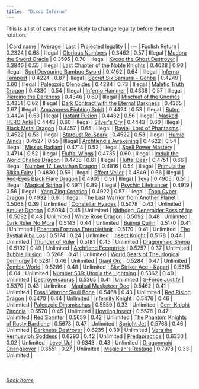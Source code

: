 ```yaml
---
title:  "Disco Inferno"
---
```


This is a list of cards that are likely to change legality before the next rotation.

| Card name | Average | Last | Projected legality |
| :-- |
[Foolish Return](https://db.ygoprodeck.com/card/?search=Foolish%20Return) | 0.2324 | 0.68 | Illegal |
[Glorious Numbers](https://db.ygoprodeck.com/card/?search=Glorious%20Numbers) | 0.3462 | 0.57 | Illegal |
[Mudora the Sword Oracle](https://db.ygoprodeck.com/card/?search=Mudora%20the%20Sword%20Oracle) | 0.3595 | 0.70 | Illegal |
[Kycoo the Ghost Destroyer](https://db.ygoprodeck.com/card/?search=Kycoo%20the%20Ghost%20Destroyer) | 0.3846 | 0.55 | Illegal |
[Last Chapter of the Noble Knights](https://db.ygoprodeck.com/card/?search=Last%20Chapter%20of%20the%20Noble%20Knights) | 0.4038 | 0.90 | Illegal |
[Soul Devouring Bamboo Sword](https://db.ygoprodeck.com/card/?search=Soul%20Devouring%20Bamboo%20Sword) | 0.4162 | 0.64 | Illegal |
[Inferno Tempest](https://db.ygoprodeck.com/card/?search=Inferno%20Tempest) | 0.4224 | 0.87 | Illegal |
[Secret Six Samurai - Genba](https://db.ygoprodeck.com/card/?search=Secret%20Six%20Samurai%20-%20Genba) | 0.4249 | 0.60 | Illegal |
[Paleozoic Olenoides](https://db.ygoprodeck.com/card/?search=Paleozoic%20Olenoides) | 0.4284 | 0.73 | Illegal |
[Malefic Truth Dragon](https://db.ygoprodeck.com/card/?search=Malefic%20Truth%20Dragon) | 0.4330 | 0.54 | Illegal |
[Inferno Hammer](https://db.ygoprodeck.com/card/?search=Inferno%20Hammer) | 0.4338 | 0.57 | Illegal |
[Piercing the Darkness](https://db.ygoprodeck.com/card/?search=Piercing%20the%20Darkness) | 0.4346 | 0.60 | Illegal |
[Mischief of the Gnomes](https://db.ygoprodeck.com/card/?search=Mischief%20of%20the%20Gnomes) | 0.4351 | 0.62 | Illegal |
[Dark Contract with the Eternal Darkness](https://db.ygoprodeck.com/card/?search=Dark%20Contract%20with%20the%20Eternal%20Darkness) | 0.4365 | 0.67 | Illegal |
[Amazoness Fighting Spirit](https://db.ygoprodeck.com/card/?search=Amazoness%20Fighting%20Spirit) | 0.4424 | 0.53 | Illegal |
[Buten](https://db.ygoprodeck.com/card/?search=Buten) | 0.4424 | 0.53 | Illegal |
[Instant Fusion](https://db.ygoprodeck.com/card/?search=Instant%20Fusion) | 0.4432 | 0.56 | Illegal |
[Masked HERO Anki](https://db.ygoprodeck.com/card/?search=Masked%20HERO%20Anki) | 0.4443 | 0.60 | Illegal |
[Silver's Cry](https://db.ygoprodeck.com/card/?search=Silver's%20Cry) | 0.4443 | 0.60 | Illegal |
[Black Metal Dragon](https://db.ygoprodeck.com/card/?search=Black%20Metal%20Dragon) | 0.4457 | 0.65 | Illegal |
[Raviel, Lord of Phantasms](https://db.ygoprodeck.com/card/?search=Raviel,%20Lord%20of%20Phantasms) | 0.4522 | 0.53 | Illegal |
[Stardust Re-Spark](https://db.ygoprodeck.com/card/?search=Stardust%20Re-Spark) | 0.4522 | 0.53 | Illegal |
[Humid Winds](https://db.ygoprodeck.com/card/?search=Humid%20Winds) | 0.4527 | 0.55 | Illegal |
[Archfiend's Awakening](https://db.ygoprodeck.com/card/?search=Archfiend's%20Awakening) | 0.4622 | 0.54 | Illegal |
[Missus Radiant](https://db.ygoprodeck.com/card/?search=Missus%20Radiant) | 0.4714 | 0.52 | Illegal |
[Spell Power Mastery](https://db.ygoprodeck.com/card/?search=Spell%20Power%20Mastery) | 0.4714 | 0.52 | Illegal |
[Fluffal Wings](https://db.ygoprodeck.com/card/?search=Fluffal%20Wings) | 0.4735 | 0.60 | Illegal |
[Imduk the World Chalice Dragon](https://db.ygoprodeck.com/card/?search=Imduk%20the%20World%20Chalice%20Dragon) | 0.4738 | 0.61 | Illegal |
[Fluffal Bear](https://db.ygoprodeck.com/card/?search=Fluffal%20Bear) | 0.4751 | 0.66 | Illegal |
[Number 17: Leviathan Dragon](https://db.ygoprodeck.com/card/?search=Number%2017:%20Leviathan%20Dragon) | 0.4816 | 0.54 | Illegal |
[Primula the Rikka Fairy](https://db.ygoprodeck.com/card/?search=Primula%20the%20Rikka%20Fairy) | 0.4830 | 0.59 | Illegal |
[Effect Veiler](https://db.ygoprodeck.com/card/?search=Effect%20Veiler) | 0.4849 | 0.66 | Illegal |
[Red-Eyes Black Flare Dragon](https://db.ygoprodeck.com/card/?search=Red-Eyes%20Black%20Flare%20Dragon) | 0.4905 | 0.51 | Illegal |
[Teva](https://db.ygoprodeck.com/card/?search=Teva) | 0.4905 | 0.51 | Illegal |
[Magical Spring](https://db.ygoprodeck.com/card/?search=Magical%20Spring) | 0.4911 | 0.89 | Illegal |
[Psychic Lifetrancer](https://db.ygoprodeck.com/card/?search=Psychic%20Lifetrancer) | 0.4919 | 0.56 | Illegal |
[Yang Zing Creation](https://db.ygoprodeck.com/card/?search=Yang%20Zing%20Creation) | 0.4922 | 0.57 | Illegal |
[Toon Cyber Dragon](https://db.ygoprodeck.com/card/?search=Toon%20Cyber%20Dragon) | 0.4932 | 0.61 | Illegal |
[The Last Warrior from Another Planet](https://db.ygoprodeck.com/card/?search=The%20Last%20Warrior%20from%20Another%20Planet) | 0.5068 | 0.39 | Unlimited |
[Constellar Hyades](https://db.ygoprodeck.com/card/?search=Constellar%20Hyades) | 0.5078 | 0.43 | Unlimited |
[Amulet Dragon](https://db.ygoprodeck.com/card/?search=Amulet%20Dragon) | 0.5084 | 0.45 | Unlimited |
[Nidhogg, Generaider Boss of Ice](https://db.ygoprodeck.com/card/?search=Nidhogg,%20Generaider%20Boss%20of%20Ice) | 0.5092 | 0.48 | Unlimited |
[White Rose Dragon](https://db.ygoprodeck.com/card/?search=White%20Rose%20Dragon) | 0.5092 | 0.48 | Unlimited |
[Dark Ruler No More](https://db.ygoprodeck.com/card/?search=Dark%20Ruler%20No%20More) | 0.5143 | 0.44 | Unlimited |
[Bujingi Quilin](https://db.ygoprodeck.com/card/?search=Bujingi%20Quilin) | 0.5170 | 0.41 | Unlimited |
[Phantom Fortress Enterblathnir](https://db.ygoprodeck.com/card/?search=Phantom%20Fortress%20Enterblathnir) | 0.5170 | 0.41 | Unlimited |
[The Bystial Alba Los](https://db.ygoprodeck.com/card/?search=The%20Bystial%20Alba%20Los) | 0.5174 | 0.24 | Unlimited |
[Insect Knight](https://db.ygoprodeck.com/card/?search=Insect%20Knight) | 0.5178 | 0.44 | Unlimited |
[Thunder of Ruler](https://db.ygoprodeck.com/card/?search=Thunder%20of%20Ruler) | 0.5181 | 0.45 | Unlimited |
[Dragonmaid Sheou](https://db.ygoprodeck.com/card/?search=Dragonmaid%20Sheou) | 0.5192 | 0.49 | Unlimited |
[Archfiend Eccentrick](https://db.ygoprodeck.com/card/?search=Archfiend%20Eccentrick) | 0.5257 | 0.37 | Unlimited |
[Bubble Illusion](https://db.ygoprodeck.com/card/?search=Bubble%20Illusion) | 0.5268 | 0.41 | Unlimited |
[World Gears of Theurlogical Demiurgy](https://db.ygoprodeck.com/card/?search=World%20Gears%20of%20Theurlogical%20Demiurgy) | 0.5281 | 0.46 | Unlimited |
[Giant Orc](https://db.ygoprodeck.com/card/?search=Giant%20Orc) | 0.5284 | 0.47 | Unlimited |
[Zombie World](https://db.ygoprodeck.com/card/?search=Zombie%20World) | 0.5286 | 0.48 | Unlimited |
[Sky Striker Ace - Kagari](https://db.ygoprodeck.com/card/?search=Sky%20Striker%20Ace%20-%20Kagari) | 0.5315 | 0.04 | Unlimited |
[Number S39: Utopia the Lightning](https://db.ygoprodeck.com/card/?search=Number%20S39:%20Utopia%20the%20Lightning) | 0.5362 | 0.40 | Unlimited |
[Destroyersaurus](https://db.ygoprodeck.com/card/?search=Destroyersaurus) | 0.5365 | 0.41 | Unlimited |
[S-Force Justify](https://db.ygoprodeck.com/card/?search=S-Force%20Justify) | 0.5370 | 0.43 | Unlimited |
[Magical Musketeer Doc](https://db.ygoprodeck.com/card/?search=Magical%20Musketeer%20Doc) | 0.5462 | 0.41 | Unlimited |
[Fossil Warrior Skull Bone](https://db.ygoprodeck.com/card/?search=Fossil%20Warrior%20Skull%20Bone) | 0.5468 | 0.43 | Unlimited |
[Red Rising Dragon](https://db.ygoprodeck.com/card/?search=Red%20Rising%20Dragon) | 0.5470 | 0.44 | Unlimited |
[Infernity Knight](https://db.ygoprodeck.com/card/?search=Infernity%20Knight) | 0.5476 | 0.46 | Unlimited |
[Paleozoic Dinomischus](https://db.ygoprodeck.com/card/?search=Paleozoic%20Dinomischus) | 0.5559 | 0.33 | Unlimited |
[Gem-Knight Zirconia](https://db.ygoprodeck.com/card/?search=Gem-Knight%20Zirconia) | 0.5570 | 0.45 | Unlimited |
[Howling Insect](https://db.ygoprodeck.com/card/?search=Howling%20Insect) | 0.5576 | 0.47 | Unlimited |
[Red Sprinter](https://db.ygoprodeck.com/card/?search=Red%20Sprinter) | 0.5659 | 0.42 | Unlimited |
[The Phantom Knights of Rusty Bardiche](https://db.ygoprodeck.com/card/?search=The%20Phantom%20Knights%20of%20Rusty%20Bardiche) | 0.5673 | 0.47 | Unlimited |
[Spright Jet](https://db.ygoprodeck.com/card/?search=Spright%20Jet) | 0.5768 | 0.46 | Unlimited |
[Darkness Destroyer](https://db.ygoprodeck.com/card/?search=Darkness%20Destroyer) | 0.6235 | 0.39 | Unlimited |
[Vera the Vernusylph Goddess](https://db.ygoprodeck.com/card/?search=Vera%20the%20Vernusylph%20Goddess) | 0.6293 | 0.42 | Unlimited |
[Predapractice](https://db.ygoprodeck.com/card/?search=Predapractice) | 0.6330 | 0.02 | Unlimited |
[Level Up!](https://db.ygoprodeck.com/card/?search=Level%20Up!) | 0.6343 | 0.43 | Unlimited |
[Dragonmaid Changeover](https://db.ygoprodeck.com/card/?search=Dragonmaid%20Changeover) | 0.6551 | 0.27 | Unlimited |
[Magician's Restage](https://db.ygoprodeck.com/card/?search=Magician's%20Restage) | 0.7978 | 0.33 | Unlimited |

<br>

###### [Back home](index)